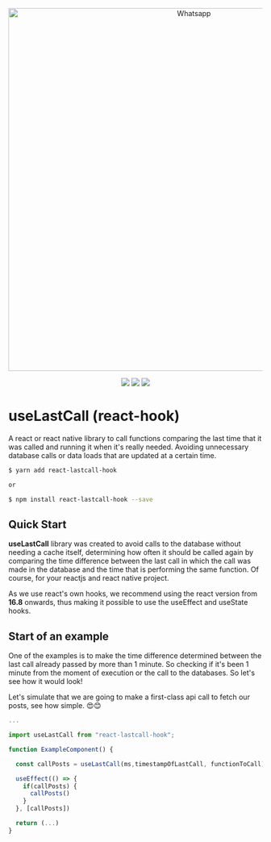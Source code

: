 <p align="center">
  <img src="https://imgur.com/MDTrNVH.png" width="720" title="Whatsapp">
</p>

<p align="center">
  <a href="https://opensource.org/licenses/MIT"><img src="https://img.shields.io/badge/License-MIT-blue.svg"></a>
  <a href="https://github.com/HubertRyanOfficial/react-lastcall-hook"><img src="https://img.shields.io/github/stars/HubertRyanOfficial/react-lastcall-hook"></a>
  <a href="https://www.npmjs.com/package/react-lastcall-hook"><img src="https://img.shields.io/npm/dm/react-lastcall-hook.svg"></a> 
</p>

# useLastCall (react-hook)

A react or react native library to call functions comparing the last time that it was called and running it when it's really needed. Avoiding unnecessary database calls or data loads that are updated at a certain time.

```sh
$ yarn add react-lastcall-hook

or

$ npm install react-lastcall-hook --save
```

## Quick Start

**useLastCall** library was created to avoid calls to the database without needing a cache itself, determining how often it should be called again by comparing the time difference between the last call in which the call was made in the database and the time that is performing the same function. Of course, for your reactjs and react native project.

As we use react's own hooks, we recommend using the react version from **16.8** onwards, thus making it possible to use the useEffect and useState hooks.

## Start of an example

One of the examples is to make the time difference determined between the last call already passed by more than 1 minute. So checking if it's been 1 minute from the moment of execution or the call to the databases. So let's see how it would look!

Let's simulate that we are going to make a first-class api call to fetch our posts, see how simple. 😍😊

```js
...

import useLastCall from "react-lastcall-hook";

function ExampleComponent() {

  const callPosts = useLastCall(ms,timestampOfLastCall, functionToCall);

  useEffect(() => {
    if(callPosts) {
      callPosts()
    }
  }, [callPosts])

  return (...)
}

```
